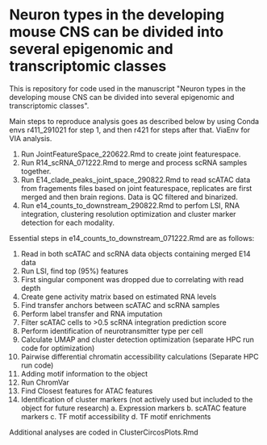 # Neuron types in the developing mouse CNS can be divided into several epigenomic and transcriptomic classes

This is repository for code used in the manuscript "Neuron types in the developing mouse CNS can be divided into several epigenomic and transcriptomic classes".

Main steps to reproduce analysis goes as described below by using Conda envs r411_291021 for step 1, and then r421 for steps after that. ViaEnv for VIA analysis.

1) Run JointFeatureSpace_220622.Rmd to create joint featurespace.
2) Run R14_scRNA_071222.Rmd to merge and process scRNA samples together.
3) Run E14_clade_peaks_joint_space_290822.Rmd to read scATAC data from fragements files based on joint featurespace, replicates are first merged and then brain regions. Data is QC filtered and binarized.
4) Run e14_counts_to_downstream_290822.Rmd to perfom LSI, RNA integration, clustering resolution optimization and cluster marker detection for each modality.

Essential steps in e14_counts_to_downstream_071222.Rmd are as follows:
1.	Read in both scATAC and scRNA data objects containing merged E14 data
2.	Run LSI, find top (95%) features
3.	First singular component was dropped due to correlating with read depth
4.	Create gene activity matrix based on estimated RNA levels
5.	Find transfer anchors between scATAC and scRNA samples
6.	Perform label transfer and RNA imputation
7.	Filter scATAC cells to >0.5 scRNA integration prediction score
8.	Perform identification of neurotransmitter type per cell
9.	Calculate UMAP and cluster detection optimization (separate HPC run code for optimization)
10.	Pairwise differential chromatin accessibility calculations (Separate HPC run code)
11.	Adding motif information to the object
12.	Run ChromVar
13.	Find Closest features for ATAC features
14.	Identification of cluster markers (not actively used but included to the object for future research)
a.	Expression markers
b.	scATAC feature markers
c.	TF motif accessibility
d.	TF motif enrichments

Additional analyses are coded in ClusterCircosPlots.Rmd
